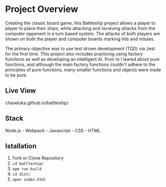 Project Overview
================

Creating the classic board game, this Battleship project allows a player to player to place their ships, while attacking and recieving attacks from the computer oppenent in a turn based system. The attacks of both players are shown on both the player and computer boards marking hits and misses. 

The primary objective was to use test driven development (TDD) via Jest for the first time. This project also includes practicing using factory funcitons as well as developing an intelligent AI. Proir to I leared about pure functions, and although the main factory functions couldn't adhere to the principles of pure functions, many smaller functions and objects were made to be pure. 

Live View
---------
chaseluka.github.io/battleship/

Stack
-----
Node.js - Webpack - Javascript - CSS - HTML

Istallation
-----------
  1. Fork or Clone Repository
  2. `cd battleship/`
  3. `npm run build`
  4. `cd dist/`
  5. `open index.html`
